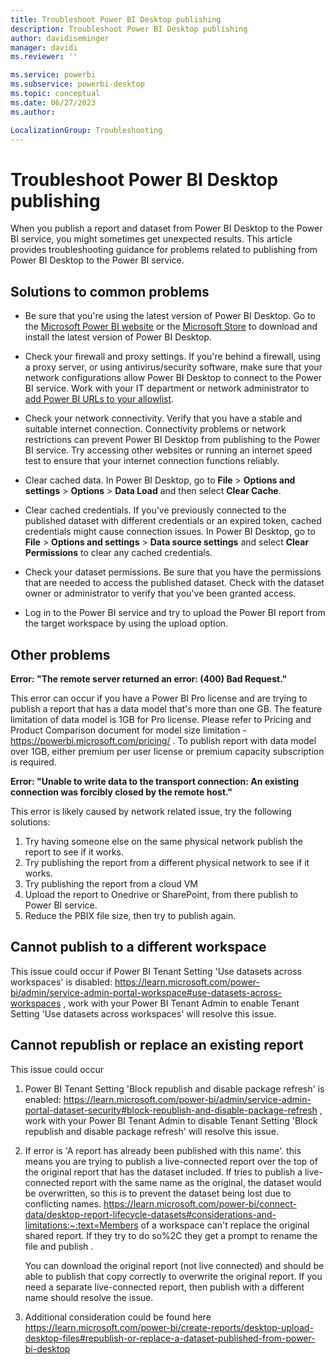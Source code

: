 ```yaml
---
title: Troubleshoot Power BI Desktop publishing
description: Troubleshoot Power BI Desktop publishing
author: davidiseminger
manager: davidi
ms.reviewer: ''

ms.service: powerbi
ms.subservice: powerbi-desktop
ms.topic: conceptual
ms.date: 06/27/2023
ms.author:  

LocalizationGroup: Troubleshooting
---
```


# Troubleshoot Power BI Desktop publishing

When you publish a report and dataset from Power BI Desktop to the Power BI service, you might sometimes get unexpected results. This article provides troubleshooting guidance for problems related to publishing from Power BI Desktop to the Power BI service.

## Solutions to common problems

- Be sure that you're using the latest version of Power BI Desktop. Go to the [Microsoft Power BI website](https://powerbi.microsoft.com/downloads/) or the [Microsoft Store](https://apps.microsoft.com/store/detail/power-bi-desktop/9NTXR16HNW1T) to download and install the latest version of Power BI Desktop. 

- Check your firewall and proxy settings. If you're behind a firewall, using a proxy server, or using antivirus/security software, make sure that your network configurations allow Power BI Desktop to connect to the Power BI service. Work with your IT department or network administrator to [add Power BI URLs to your allowlist](/power-bi/admin/power-bi-allow-list-urls). 

- Check your network connectivity. Verify that you have a stable and suitable internet connection. Connectivity problems or network restrictions can prevent Power BI Desktop from publishing to the Power BI service. Try accessing other websites or running an internet speed test to ensure that your internet connection functions reliably.

- Clear cached data. In Power BI Desktop, go to **File** > **Options and settings** > **Options** > **Data Load** and then select **Clear Cache**.

- Clear cached credentials. If you've previously connected to the published dataset with different credentials or an expired token, cached credentials might cause connection issues. In Power BI Desktop, go to **File** > **Options and settings** > **Data source settings** and select **Clear Permissions** to clear any cached credentials.

- Check your dataset permissions. Be sure that you have the permissions that are needed to access the published dataset. Check with the dataset owner or administrator to verify that you've been granted access.

- Log in to the Power BI service and try to upload the Power BI report from the target workspace by using the upload option.

## Other problems

**Error: "The remote server returned an error: (400) Bad Request."**

This error can occur if you have a Power BI Pro license and are trying to publish a report that has a data model that's more than one GB. The feature limitation of data model is 1GB for Pro license. Please refer to Pricing and Product Comparison document for model size limitation - https://powerbi.microsoft.com/pricing/  . To publish report with data model over 1GB, either premium per user license or premium capacity subscription is required.

**Error: "Unable to write data to the transport connection: An existing connection was forcibly closed by the remote host."**

This error is likely caused by network related issue, try the following solutions:

1. Try having someone else on the same physical network publish the report to see if it works.
1. Try publishing the report from a different physical network to see if it works.
1. Try publishing the report from a cloud VM
1. Upload the report to Onedrive or SharePoint, from there publish to Power BI service.
1. Reduce the PBIX file size, then try to publish again.

## Cannot publish to a different workspace

This issue could occur if Power BI Tenant Setting 'Use datasets across workspaces' is disabled: https://learn.microsoft.com/power-bi/admin/service-admin-portal-workspace#use-datasets-across-workspaces , work with your Power BI Tenant Admin to enable Tenant Setting 'Use datasets across workspaces' will resolve this issue.

## Cannot republish or replace an existing report

This issue could occur

1. Power BI Tenant Setting 'Block republish and disable package refresh' is enabled: https://learn.microsoft.com/power-bi/admin/service-admin-portal-dataset-security#block-republish-and-disable-package-refresh , work with your Power BI Tenant Admin to disable Tenant Setting 'Block republish and disable package refresh' will resolve this issue.

1. If error is 'A report has already been published with this name'. this means you are trying to publish a live-connected report over the top of the original report that has the dataset included. If tries to publish a live-connected report with the same name as the original, the dataset would be overwritten, so this is to prevent the dataset being lost due to conflicting names. https://learn.microsoft.com/power-bi/connect-data/desktop-report-lifecycle-datasets#considerations-and-limitations:~:text=Members of a workspace can't replace the original shared report. If they try to do so%2C they get a prompt to rename the file and publish .

   You can download the original report (not live connected) and should be able to publish that copy correctly to overwrite the original report. If you need a separate live-connected report, then publish with a different name should resolve the issue.

1. Additional consideration could be found here https://learn.microsoft.com/power-bi/create-reports/desktop-upload-desktop-files#republish-or-replace-a-dataset-published-from-power-bi-desktop 